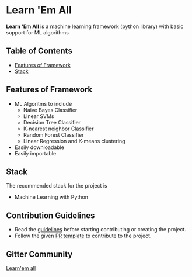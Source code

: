 # Learn 'Em All

**Learn 'Em All** is a machine learning framework (python library) with basic support for ML algorithms 

## Table of Contents
* [Features of Framework](#features-of-framework)
* [Stack](#stack)

## Features of Framework
* ML Algoritms to include
    * Naive Bayes Classifier
    * Linear SVMs
    * Decision Tree Classifier
    * K-nearest neighbor Classifier
    * Random Forest Classifier
    * Linear Regression and K-means clustering
* Easily downloadable
* Easily importable

## Stack
The recommended stack for the project is
* Machine Learning with Python

## Contribution Guidelines
* Read the [guidelines](./CONTRIBUTORS.md) before starting contributing or creating the project.
* Follow the given [PR template](./PULL_REQUEST_TEMPLATE.md) to contribute to the project.

## Gitter Community 

[Learn'em all](https://gitter.im/iosdofficial/Learn-Em-All-ISOC19)
